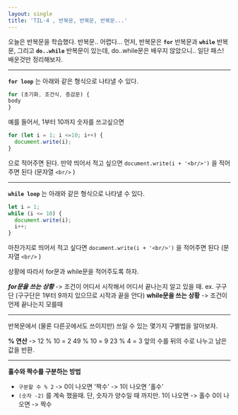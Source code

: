 ```yaml
---
layout: single
title: 'TIL-4 , 반복문, 반복문, 반복문...'
---
```


오늘은 반복문을 학습했다.
반복문.. 어렵다...
먼저, 반복문은
**`for`** 반복문과 **`while`** 반복문, 그리고 **`do..while`** 반복문이 있는데, do..while문은 배우지 않았으니.. 일단 패스!
배운것만 정리해보자.
***

**`for loop`** 는 아래와 같은 형식으로 나타낼 수 있다.

```javascript
for (초기화, 조건식, 증감문) {
body
}
```

예를 들어서, 1부터 10까지 숫자를 쓰고싶으면
```javascript
for (let i = 1; i <=10; i++) {
  document.write(i);
}
```
으로 적어주면 된다. 만약 띄어서 적고 싶으면 
`document.write(i + '<br/>')` 을 적어주면 된다 (문자열 `<br/>` )

***
**`while loop`** 는 아래와 같은 형식으로 나타낼 수 있다.

```javascript
let i = 1;
while (i <= 10) {
  document.write(i);
  i++;
}
```
마찬가지로 띄어서 적고 싶다면
`document.write(i + '<br/>')` 을 적어주면 된다 (문자열 `<br/>` )

상황에 따라서 for문과 while문을 적어주도록 하자.

***for문을 쓰는 상황***
-> 조건이 어디서 시작해서 어디서 끝나는지 알고 있을 때.
ex. 구구단 (구구단은 1부터 9까지 있으므로 시작과 끝을 안다)
**while문을 쓰는 상황**
-> 조건이 언제 끝나는지 모를때
***

반복문에서 (물론 다른곳에서도 쓰이지만) 쓰일 수 있는 몇가지 구별법을 알아보자.
> 
**% 연산**
-> 12 % 10 = 2
49 % 10 = 9
23 % 4 = 3
앞의 수를 뒤의 수로 나누고 남은 값을 반환.
***
**홀수와 짝수를 구분하는 방법**
- `구분할 수 % 2`
-> 0이 나오면 '짝수'
-> 1이 나오면 '홀수'
- `(숫자 -2)` 를 계속 했을때.
단, 숫자가 양수일 때 까지만.
1이 나오면 -> 홀수
0이 나오면 -> 짝수
